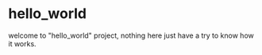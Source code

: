 # hello_world

welcome to "hello_world" project, nothing here just have a try to know how it works.

